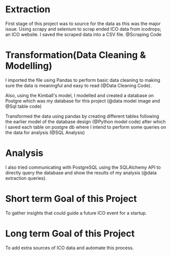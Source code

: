 # Extraction
First stage of this project was to source for the data as this was the major issue. Using scrapy and selenium to scrap ended ICO data from icodrops; an ICO website. I saved the scraped data into a CSV file. @Scraping Code

# Transformation(Data Cleaning & Modelling)
I imported the file using Pandas to perform basic data cleaning to making sure the data is meaningful and easy to read (@Data Cleaning Code). 

Also, using the Kimball's model, I modelled and created a database on Postgre which was my database for this project (@data model image and @Sql table code)

Transformed the data using pandas by creating different tables following the earlier model of the database design (@Python model code) after which I saved each table on postgre db where I intend to perform some queries on the data for analysis (@SQL Analysis)

# Analysis
I also tried communicating with PostgreSQL using the SQLAlchemy API to directly query the database and show the results of my analysis (@data extraction queries).

# Short term Goal of this Project
To gather insights that could guide a future ICO event for a startup.

# Long term Goal of this Project
To add extra sources of ICO data and automate this process.

